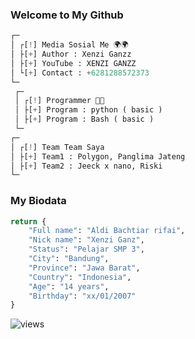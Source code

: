 ### Welcome to My Github 

```python
┌─
│ ┌[!] Media Sosial Me 🌍🌍
│ ├[+] Author : Xenzi Ganzz
│ ├[+] YouTube : XENZI GANZZ
│ └[+] Contact : +6281288572373
└─
 ┌─
 │ ┌[!] Programmer 📝📝
 │ ├[+] Program : python ( basic )
 │ ├[+] Program : Bash ( basic )
 └─
┌─
│ ┌[!] Team Team Saya
│ ├[+] Team1 : Polygon, Panglima Jateng
│ ├[+] Team2 : Jeeck x nano, Riski
└─
```
### My Biodata
```python
return {
    "Full name": "Aldi Bachtiar rifai",
    "Nick name": "Xenzi Ganz",
    "Status": "Pelajar SMP 3",
    "City": "Bandung",
    "Province": "Jawa Barat",
    "Country": "Indonesia",
    "Age": "14 years",
    "Birthday": "xx/01/2007"
} 
```
<img src="https://komarev.com/ghpvc/?username=Xenzi-XN1&label=Views&color=green&style=plastic" alt="views">
